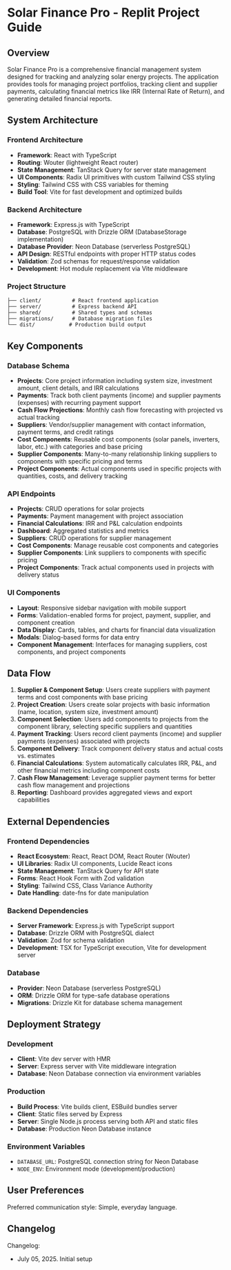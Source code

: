 # Solar Finance Pro - Replit Project Guide

## Overview

Solar Finance Pro is a comprehensive financial management system designed for tracking and analyzing solar energy projects. The application provides tools for managing project portfolios, tracking client and supplier payments, calculating financial metrics like IRR (Internal Rate of Return), and generating detailed financial reports.

## System Architecture

### Frontend Architecture
- **Framework**: React with TypeScript
- **Routing**: Wouter (lightweight React router)
- **State Management**: TanStack Query for server state management
- **UI Components**: Radix UI primitives with custom Tailwind CSS styling
- **Styling**: Tailwind CSS with CSS variables for theming
- **Build Tool**: Vite for fast development and optimized builds

### Backend Architecture
- **Framework**: Express.js with TypeScript
- **Database**: PostgreSQL with Drizzle ORM (DatabaseStorage implementation)
- **Database Provider**: Neon Database (serverless PostgreSQL)
- **API Design**: RESTful endpoints with proper HTTP status codes
- **Validation**: Zod schemas for request/response validation
- **Development**: Hot module replacement via Vite middleware

### Project Structure
```
├── client/          # React frontend application
├── server/          # Express backend API
├── shared/          # Shared types and schemas
├── migrations/      # Database migration files
└── dist/           # Production build output
```

## Key Components

### Database Schema
- **Projects**: Core project information including system size, investment amount, client details, and IRR calculations
- **Payments**: Track both client payments (income) and supplier payments (expenses) with recurring payment support
- **Cash Flow Projections**: Monthly cash flow forecasting with projected vs actual tracking
- **Suppliers**: Vendor/supplier management with contact information, payment terms, and credit ratings
- **Cost Components**: Reusable cost components (solar panels, inverters, labor, etc.) with categories and base pricing
- **Supplier Components**: Many-to-many relationship linking suppliers to components with specific pricing and terms
- **Project Components**: Actual components used in specific projects with quantities, costs, and delivery tracking

### API Endpoints
- **Projects**: CRUD operations for solar projects
- **Payments**: Payment management with project association
- **Financial Calculations**: IRR and P&L calculation endpoints
- **Dashboard**: Aggregated statistics and metrics
- **Suppliers**: CRUD operations for supplier management
- **Cost Components**: Manage reusable cost components and categories
- **Supplier Components**: Link suppliers to components with specific pricing
- **Project Components**: Track actual components used in projects with delivery status

### UI Components
- **Layout**: Responsive sidebar navigation with mobile support
- **Forms**: Validation-enabled forms for project, payment, supplier, and component creation
- **Data Display**: Cards, tables, and charts for financial data visualization
- **Modals**: Dialog-based forms for data entry
- **Component Management**: Interfaces for managing suppliers, cost components, and project components

## Data Flow

1. **Supplier & Component Setup**: Users create suppliers with payment terms and cost components with base pricing
2. **Project Creation**: Users create solar projects with basic information (name, location, system size, investment amount)
3. **Component Selection**: Users add components to projects from the component library, selecting specific suppliers and quantities
4. **Payment Tracking**: Users record client payments (income) and supplier payments (expenses) associated with projects
5. **Component Delivery**: Track component delivery status and actual costs vs. estimates
6. **Financial Calculations**: System automatically calculates IRR, P&L, and other financial metrics including component costs
7. **Cash Flow Management**: Leverage supplier payment terms for better cash flow management and projections
8. **Reporting**: Dashboard provides aggregated views and export capabilities

## External Dependencies

### Frontend Dependencies
- **React Ecosystem**: React, React DOM, React Router (Wouter)
- **UI Libraries**: Radix UI components, Lucide React icons
- **State Management**: TanStack Query for API state
- **Forms**: React Hook Form with Zod validation
- **Styling**: Tailwind CSS, Class Variance Authority
- **Date Handling**: date-fns for date manipulation

### Backend Dependencies
- **Server Framework**: Express.js with TypeScript support
- **Database**: Drizzle ORM with PostgreSQL dialect
- **Validation**: Zod for schema validation
- **Development**: TSX for TypeScript execution, Vite for development server

### Database
- **Provider**: Neon Database (serverless PostgreSQL)
- **ORM**: Drizzle ORM for type-safe database operations
- **Migrations**: Drizzle Kit for database schema management

## Deployment Strategy

### Development
- **Client**: Vite dev server with HMR
- **Server**: Express server with Vite middleware integration
- **Database**: Neon Database connection via environment variables

### Production
- **Build Process**: Vite builds client, ESBuild bundles server
- **Client**: Static files served by Express
- **Server**: Single Node.js process serving both API and static files
- **Database**: Production Neon Database instance

### Environment Variables
- `DATABASE_URL`: PostgreSQL connection string for Neon Database
- `NODE_ENV`: Environment mode (development/production)

## User Preferences

Preferred communication style: Simple, everyday language.

## Changelog

Changelog:
- July 05, 2025. Initial setup